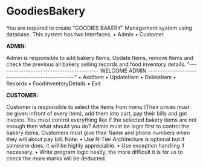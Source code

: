 # GoodiesBakery
You are required to create “GOODIES BAKERY” Management system using database. This system has two Interfaces.
• Admin
• Customer

**ADMIN:**

Admin is responsible to add bakery Items, Update Items, remove Items and check the previous all bakery selling records and food inventory details.
“-----------------------------------------    WELCOME ADMIN ------------------------------------------------"
• AddItem
• UpdateItem
• DeleteItem
• Records
• FoodInventoryDetails
• Exit

**CUSTOMER:**

Customer is responsible to select the items from menu (Their prices must be given Infront of every item), add them into cart, pay their bills and get invoice.
You must control everything like if the selected bakery items are not enough then what should you do?
Admin must be login first to control the bakery items. Customers must give their Name and phone numbers when they will about pay bill.
Note:
• Use N-Tier Architecture is optional but if someone does, it will be highly appreciable.
• Use exception handling if necessary.
• Write program logic neatly, the more difficult it is for us to check the more marks will be
deducted.

